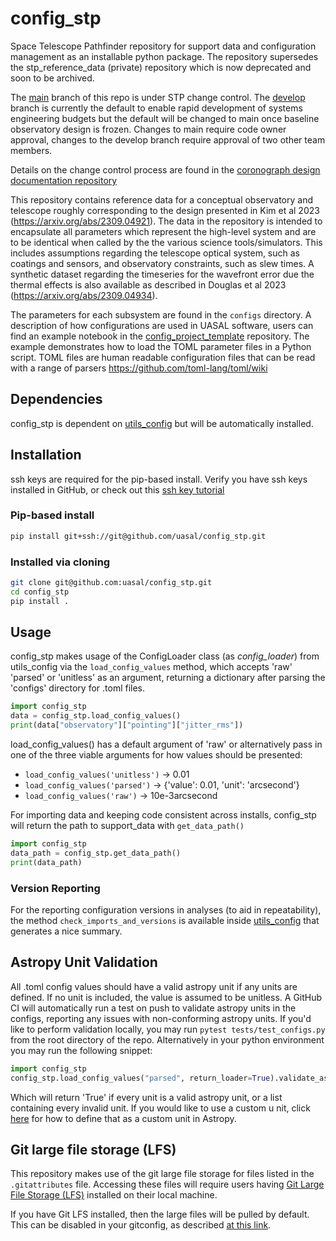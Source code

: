 # config_stp

Space Telescope Pathfinder repository for support data and configuration management as an installable python package.
The repository supersedes the stp_reference_data (private) repository which is now deprecated and soon to be archived.
 
The [main](https://github.com/uasal/config_stp/tree/main) branch of this repo is under STP change control. The [develop](https://github.com/uasal/config_stp/tree/develop) branch is currently the default to enable rapid development of systems engineering budgets but the default will be changed to main once baseline observatory design is frozen. Changes to main require code owner approval, changes to the develop branch require approval of two other team members.

Details on the change control process are found in the [coronograph design documentation repository](https://github.com/uasal/spacecoron_design_docs)

This repository contains reference data for a conceptual observatory and telescope roughly corresponding to the design presented in Kim et al 2023 (https://arxiv.org/abs/2309.04921).
The data in the repository is intended to encapsulate all parameters which represent the high-level system and are to be identical when called by the the various science tools/simulators.
This includes assumptions regarding the telescope optical system, such as coatings and sensors, and observatory constraints, such as slew times.
A synthetic dataset regarding the timeseries for the wavefront error due the thermal effects is also available as described in Douglas et al 2023 (https://arxiv.org/abs/2309.04934).

The parameters for each subsystem are found in the `configs` directory.
A description of how configurations are used in UASAL software, users can find an example notebook in the  [config_project_template](https://github.com/uasal/config_project_template) repository. 
The example demonstrates how to load the TOML parameter files in a Python script.
TOML files are human readable configuration files that can be read with a range of parsers https://github.com/toml-lang/toml/wiki

## Dependencies
config_stp is dependent on [utils_config](https://github.com/uasal/utils_config) but will be automatically installed. 

## Installation
ssh keys are required for the pip-based install. Verify you have ssh keys installed in GitHub, or check out this [ssh key tutorial](https://github.com/uasal/lab_documents/blob/main/ssh_key_tutorial.md)

### Pip-based install
```sh
pip install git+ssh://git@github.com/uasal/config_stp.git
```

### Installed via cloning
```sh
git clone git@github.com:uasal/config_stp.git
cd config_stp
pip install .
```

## Usage
config_stp makes usage of the ConfigLoader class (as *config_loader*) from utils_config via the `load_config_values` method, which accepts 'raw' 'parsed' or 'unitless' as an argument, returning a dictionary after parsing the 'configs' directory for .toml files.
```python
import config_stp
data = config_stp.load_config_values()
print(data["observatory"]["pointing"]["jitter_rms"])
```

load_config_values() has a default argument of 'raw' or alternatively pass in one of the three viable arguments for how values should be presented: 
- `load_config_values('unitless')` -> 0.01
- `load_config_values('parsed')` -> {'value': 0.01, 'unit': 'arcsecond'}
- `load_config_values('raw')` -> 10e-3arcsecond

For importing data and keeping code consistent across installs, config_stp will return the path to support_data with `get_data_path()`
```python
import config_stp
data_path = config_stp.get_data_path()
print(data_path)
```

### Version Reporting

For the reporting configuration versions in analyses (to aid in repeatability), the method `check_imports_and_versions` is available inside [utils_config](https://github.com/uasal/utils_config) that generates a nice summary. 

## Astropy Unit Validation

All .toml config values should have a valid astropy unit if any units are defined. If no unit is included, the value is assumed to be unitless. A GitHub CI will automatically run a test on push to validate astropy units in the configs, reporting any issues with non-conforming astropy units. If you'd like to perform validation locally, you may run `pytest tests/test_configs.py` from the root directory of the repo. Alternatively in your python environment you may run the following snippet:
```python
import config_stp
config_stp.load_config_values("parsed", return_loader=True).validate_astropy()
```
Which will return 'True' if every unit is a valid astropy unit, or a list containing every invalid unit. If you would like to use a custom u
nit, click [here](https://docs.astropy.org/en/stable/units/combining_and_defining.html#defining-units) for how to define that as a custom unit in Astropy. 

## Git large file storage (LFS)

This repository makes use of the git large file storage for files listed in the `.gitattributes` file.
Accessing these files will require users having [Git Large File Storage (LFS)](https://docs.github.com/en/repositories/working-with-files/managing-large-files/installing-git-large-file-storage) installed on their local machine.

If you have Git LFS installed, then the large files will be pulled by default.
This can be disabled in your gitconfig, as described [at this link](https://stackoverflow.com/questions/42019529/how-to-clone-pull-a-git-repository-ignoring-lfs).
